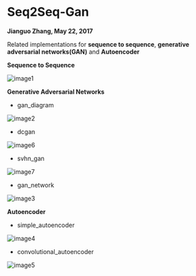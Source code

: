 # Seq2Seq-Gan
**Jianguo Zhang, May 22, 2017**

Related implementations for **sequence to sequence**, **generative adversarial networks(GAN)** and **Autoencoder**

**Sequence to Sequence**

![image1](https://github.com/JianguoZhang1994/Seq2Seq-Gan-Autoencoder/blob/master/seq2seq/images/sequence-to-sequence-inference-decoder.png)

**Generative Adversarial Networks**

* gan_diagram

![image2](https://github.com/JianguoZhang1994/Seq2Seq-Gan-Autoencoder/blob/master/gan_mnist/assets/gan_diagram.png)

* dcgan

![image6](https://github.com/JianguoZhang1994/Seq2Seq-Gan-Autoencoder/blob/master/dcgan-svhn/assets/dcgan.png)

* svhn_gan

![image7](https://github.com/JianguoZhang1994/Seq2Seq-Gan-Autoencoder/blob/master/dcgan-svhn/assets/svhn_gan.png)

* gan_network

![image3](https://github.com/JianguoZhang1994/Seq2Seq-Gan-Autoencoder/blob/master/gan_mnist/assets/gan_network.png)

**Autoencoder**

* simple_autoencoder

![image4](https://github.com/JianguoZhang1994/Seq2Seq-Gan-Autoencoder/blob/master/autoencoder/assets/simple_autoencoder.png)

* convolutional_autoencoder

![image5](https://github.com/JianguoZhang1994/Seq2Seq-Gan-Autoencoder/blob/master/autoencoder/assets/convolutional_autoencoder.png)
